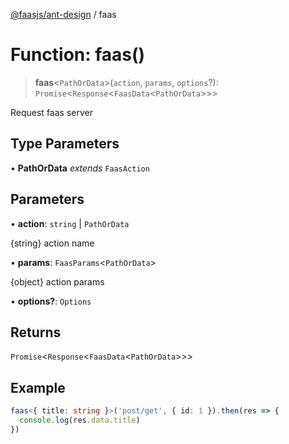 [@faasjs/ant-design](../README.md) / faas

# Function: faas()

> **faas**\<`PathOrData`\>(`action`, `params`, `options`?): `Promise`\<`Response`\<`FaasData`\<`PathOrData`\>\>\>

Request faas server

## Type Parameters

• **PathOrData** *extends* `FaasAction`

## Parameters

• **action**: `string` \| `PathOrData`

{string} action name

• **params**: `FaasParams`\<`PathOrData`\>

{object} action params

• **options?**: `Options`

## Returns

`Promise`\<`Response`\<`FaasData`\<`PathOrData`\>\>\>

## Example

```ts
faas<{ title: string }>('post/get', { id: 1 }).then(res => {
  console.log(res.data.title)
})
```
